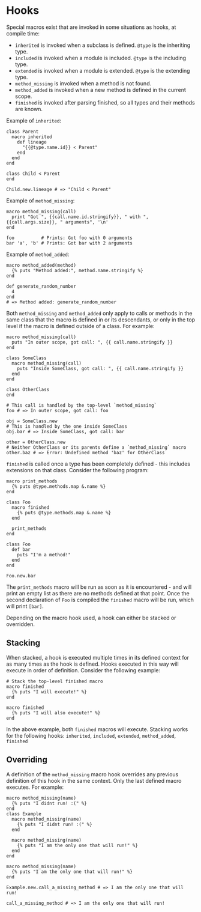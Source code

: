 # Hooks

Special macros exist that are invoked in some situations as hooks, at compile time:

* `inherited` is invoked when a subclass is defined. `@type` is the inheriting type.
* `included` is invoked when a module is included. `@type` is the including type.
* `extended` is invoked when a module is extended. `@type` is the extending type.
* `method_missing` is invoked when a method is not found.
* `method_added` is invoked when a new method is defined in the current scope.
* `finished` is invoked after parsing finished, so all types and their methods are known.

Example of `inherited`:

```crystal
class Parent
  macro inherited
    def lineage
      "{{@type.name.id}} < Parent"
    end
  end
end

class Child < Parent
end

Child.new.lineage # => "Child < Parent"
```

Example of `method_missing`:

```crystal
macro method_missing(call)
  print "Got ", {{call.name.id.stringify}}, " with ", {{call.args.size}}, " arguments", '\n'
end

foo          # Prints: Got foo with 0 arguments
bar 'a', 'b' # Prints: Got bar with 2 arguments
```

Example of `method_added`:

```crystal
macro method_added(method)
  {% puts "Method added:", method.name.stringify %}
end

def generate_random_number
  4
end
# => Method added: generate_random_number
```

Both `method_missing` and `method_added` only apply to calls or methods in the same class that the macro is defined in or its descendants, or only in the top level if the macro is defined outside of a class. For example:

```crystal
macro method_missing(call)
  puts "In outer scope, got call: ", {{ call.name.stringify }}
end

class SomeClass
  macro method_missing(call)
    puts "Inside SomeClass, got call: ", {{ call.name.stringify }}
  end
end

class OtherClass
end

# This call is handled by the top-level `method_missing`
foo # => In outer scope, got call: foo

obj = SomeClass.new
# This is handled by the one inside SomeClass
obj.bar # => Inside SomeClass, got call: bar

other = OtherClass.new
# Neither OtherClass or its parents define a `method_missing` macro
other.baz # => Error: Undefined method 'baz' for OtherClass
```

`finished` is called once a type has been completely defined - this includes extensions on that class. Consider the following program:

```crystal
macro print_methods
  {% puts @type.methods.map &.name %}
end

class Foo
  macro finished
    {% puts @type.methods.map &.name %}
  end

  print_methods
end

class Foo
  def bar
    puts "I'm a method!"
  end
end

Foo.new.bar
```

The `print_methods` macro will be run as soon as it is encountered - and will print an empty list as there are no methods defined at that point. Once the second declaration of `Foo` is compiled the `finished` macro will be run, which will print `[bar]`.

Depending on the macro hook used, a hook can either be stacked or overridden. 

## Stacking
When stacked, a hook is executed multiple times in its defined context for as many times as the hook is defined. Hooks executed in this way will execute in order of definition. Consider the following example:
```crystal
# Stack the top-level finished macro
macro finished
  {% puts "I will execute!" %}
end

macro finished
  {% puts "I will also execute!" %}
end
```
In the above example, both `finished` macros will execute. Stacking works for the following hooks: `inherited`, `included`, `extended`, `method_added`, `finished`

## Overriding
A definition of the `method_missing` macro hook overrides any previous definition of this hook in the same context. Only the last defined macro executes. For example:
```crystal
macro method_missing(name)
  {% puts "I didnt run! :(" %}
end
class Example
  macro method_missing(name)
    {% puts "I didnt run! :(" %}
  end
  
  macro method_missing(name)
    {% puts "I am the only one that will run!" %}
  end
end

macro method_missing(name)
  {% puts "I am the only one that will run!" %}
end

Example.new.call_a_missing_method # => I am the only one that will run!

call_a_missing_method # => I am the only one that will run!
```

